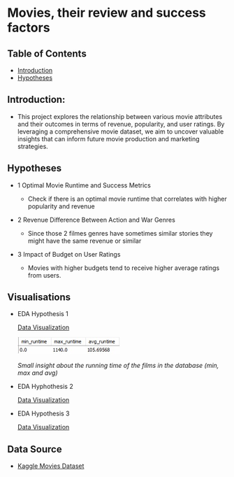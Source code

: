 # Movies, their review and success factors

## Table of Contents

- [Introduction](#Introduction)
- [Hypotheses](#Hypotheses)

## Introduction:

- This project explores the relationship between various movie attributes and their outcomes in terms of revenue, popularity, and user ratings. By leveraging a comprehensive movie dataset, we aim to uncover valuable insights that can inform future movie production and marketing strategies.


## Hypotheses

- 1 Optimal Movie Runtime and Success Metrics
    - Check if there is an optimal movie runtime that correlates with higher popularity and revenue

- 2 Revenue Difference Between Action and War Genres
    - Since those 2 filmes genres have sometimes similar stories they might have the same revenue or similar

- 3 Impact of Budget on User Ratings
    - Movies with higher budgets tend to receive higher average ratings from users.

## Visualisations

- EDA Hypothesis 1
    

    [Data Visualization](EDA/h1.png)

    
    ![Data Visualization](EDA/avg_runtime.jpg)

    *Small insight about the running time of the films in the database (min, max and avg)*



- EDA Hyphothesis 2

    [Data Visualization](EDA/h2.png)



- EDA Hypothesis 3

    [Data Visualization](EDA/h3.png)



## Data Source

- [Kaggle Movies Dataset](https://www.kaggle.com/datasets/rounakbanik/the-movies-dataset?select=movies_metadata.csv)